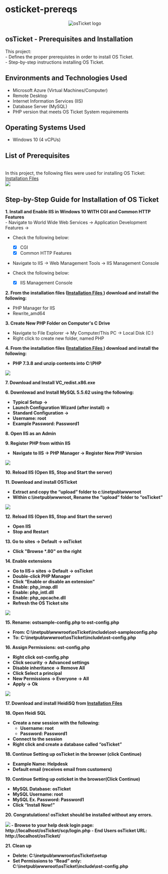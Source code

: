 # osticket-prereqs
<p align="center">
<img src="https://i.imgur.com/Clzj7Xs.png" alt="osTicket logo"/>
</p>

<h2>osTicket - Prerequisites and Installation</h2>
This project: <br/>
- Defines the proper prerequistes in order to install OS Ticket.<br/>
- Step-by-step instructions installing OS Ticket.<br />


<h2>Environments and Technologies Used</h2>

- Microsoft Azure (Virtual Machines/Computer)
- Remote Desktop
- Internet Information Services (IIS)
- Database Server (MySQL)
- PHP version that meets OS Ticket System requirements

<h2>Operating Systems Used </h2>

- Windows 10</b> (4 vCPUs)

<h2>List of Prerequisites</h2>

<br>In this project, the following files were used for installing OS Ticket:</br> <a href="https://drive.google.com/drive/folders/1APMfNyfNzcxZC6EzdaNfdZsUwxWYChf6">Installation Files </a>
<br>
<img src="https://i.imgur.com/BcXJDxB.png"/>
<br>
<h2> Step-by-Step Guide for Installation of OS Ticket</h2>
<b>1. Install and Enable IIS in Windows 10 WITH
CGI and Common HTTP Features </b>
<br>
  -  Navigate to World Wide Web Services -> Application Development Features ->

  -  Check the following below:
      -  [X] CGI
      -  [X] Common HTTP Features<br>

  -  Navigate to IIS -> Web Management Tools -> IIS Management Console

  -  Check the following below:
      -  [X] IIS Management Console

<b>2. From the installation files (<a href="https://drive.google.com/drive/folders/1APMfNyfNzcxZC6EzdaNfdZsUwxWYChf6">Installation Files </a>)  download and install the following:</b>

  -  PHP Manager for IIS
  -  Rewrite_amd64


<b>3. Create New PHP Folder on Computer's C Drive</b>

  -  Navigate to File Explorer -> My Computer/This PC -> Local Disk (C:)
  -  Right click to create new folder, named PHP

<b>4. From the installation files (<a href="https://drive.google.com/drive/folders/1APMfNyfNzcxZC6EzdaNfdZsUwxWYChf6">Installation Files </a>)  download and install the following:<b/>

  -  PHP 7.3.8 and unzip contents into C:\PHP
       
<img src="https://i.imgur.com/rg2rh9C.png"/>
       
        
<b>7.  Download and Install VC_redist.x86.exe<b/>


<b>6. Downlowad and Install MySQL 5.5.62 using the following:</b>

  - Typical Setup ->
  - Launch Configuration Wizard (after install) ->
  - Standard Configuration ->
  - Username: root
  - Example Password: Password1

<b>8. Open IIS as an Admin</b>

<b>9. Register PHP from within IIS</b>

  -  Navigate to IIS -> PHP Manager -> Register New PHP Version

<img src= "https://i.imgur.com/ujfPruW.png"/>

<b>10. Reload IIS (Open IIS, Stop and Start the server)</b>

<b>11. Download and install OSTicket<b/>
   - Extract and copy the “upload” folder to c:\inetpub\wwwroot
   - Within c:\inetpub\wwwroot, Rename the “upload” folder to “osTicket”
<img src= "https://i.imgur.com/lfqRLxb.png"/>

<b>12. Reload IIS (Open IIS, Stop and Start the server)</b>

 - Open IIS
 - Stop and Restart 

<b>13. Go to sites -> Default -> osTicket</b>
   - Click "Browse *.80" on the right

<b>14. Enable extensions</b>
   - Go to IIS-> sites -> Default -> osTicket
   - Double-click PHP Manager
   - Click “Enable or disable an extension”
   - Enable: php_imap.dll
   - Enable: php_intl.dll
   - Enable: php_opcache.dll
   - Refresh the OS Ticket site

<img src="https://i.imgur.com/l6RaZNQ.png"/>

<b>15. Rename: ostsample-config.php to ost-config.php</b>
   - From: C:\inetpub\wwwroot\osTicket\include\ost-sampleconfig.php
   - To: C:\inetpub\wwwroot\osTicket\include\ost-config.php


<b>16. Assign Permissions: ost-config.php</b>

   - Right click ost-config.php
   - Click security -> Advanced settings
   - Disable inheritance -> Remove All
   - Click Select a principal
   - New Permissions -> Everyone -> All
   - Apply -> Ok

<img src ="https://i.imgur.com/eK1Spdm.png"/>

<b>17. Download and install HeidiSQ from <a href="https://drive.google.com/drive/folders/1APMfNyfNzcxZC6EzdaNfdZsUwxWYChf6">Installation Files </a></b>
<br>

<b>18. Open Heidi SQL<b/>
- Create a new session with the following:
    - Username:  root
    - Password: Password1
- Connect to the session
- Right click and create a database called “osTicket”

<b>18. Continue Setting up osTicket in the browser (click Continue)</b>
- Example Name: Helpdesk
- Default email (receives email from customers)


<b>19. Continue Setting up osticket in the browser(Click Continue) </b>
   - MySQL Database: osTicket
   - MySQL Username: root
   - MySQL Ex. Password: Password1
   - Click “Install Now!”


<b>20. Congratulations! osTicket should be installed without any errors.</b>

<img src= "https://i.imgur.com/H3tDxR9.png"/>
  - Browse to your help desk login page: http://localhost/osTicket/scp/login.php </a>
  - End Users osTicket URL: http://localhost/osTicket/


<b>21. Clean up</b>
   - Delete: C:\inetpub\wwwroot\osTicket\setup
   - Set Permissions to “Read” only: C:\inetpub\wwwroot\osTicket\include\ost-config.php

<p>

</p>
<br />
